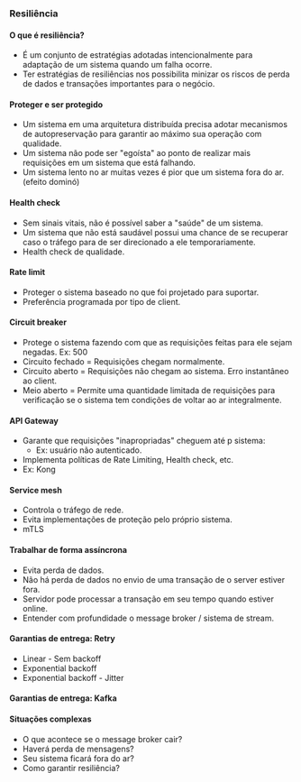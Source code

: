 ### Resiliência

#### O que é resiliência?
- É um conjunto de estratégias adotadas intencionalmente para adaptação de um sistema quando um falha ocorre.
- Ter estratégias de resiliências nos possibilita minizar os riscos de perda de dados e transações importantes para o negócio.

#### Proteger e ser protegido
- Um sistema em uma arquitetura distribuída precisa adotar mecanismos de autopreservação para garantir ao máximo sua operação com qualidade.
- Um sistema não pode ser "egoísta" ao ponto de realizar mais requisições em um sistema que está falhando.
- Um sistema lento no ar muitas vezes é pior que um sistema fora do ar. (efeito dominó)

#### Health check
- Sem sinais vitais, não é possível saber a "saúde" de um sistema.
- Um sistema que não está saudável possui uma chance de se recuperar caso o tráfego para de ser direcionado a ele temporariamente.
- Health check de qualidade.

#### Rate limit
- Proteger o sistema baseado no que foi projetado para suportar.
- Preferência programada por tipo de client.

#### Circuit breaker
- Protege o sistema fazendo com que as requisições feitas para ele sejam negadas. Ex: 500
- Circuito fechado = Requisições chegam normalmente.
- Circuito aberto = Requisições não chegam ao sistema. Erro instantâneo ao client.
- Meio aberto = Permite uma quantidade limitada de requisições para verificação se o sistema tem condições de voltar ao ar integralmente.

#### API Gateway
- Garante que requisições "inapropriadas" cheguem até p sistema:
  - Ex: usuário não autenticado.
- Implementa políticas de Rate Limiting, Health check, etc.
- Ex: Kong

#### Service mesh
- Controla o tráfego de rede.
- Evita implementações de proteção pelo próprio sistema.
- mTLS

#### Trabalhar de forma assíncrona
- Evita perda de dados.
- Não há perda de dados no envio de uma transação de o server estiver fora.
- Servidor pode processar a transação em seu tempo quando estiver online.
- Entender com profundidade o message broker / sistema de stream.

#### Garantias de entrega: Retry
- Linear - Sem backoff
- Exponential backoff
- Exponential backoff - Jitter

#### Garantias de entrega: Kafka

#### Situações complexas
- O que acontece se o message broker cair?
- Haverá perda de mensagens?
- Seu sistema ficará fora do ar?
- Como garantir resiliência?